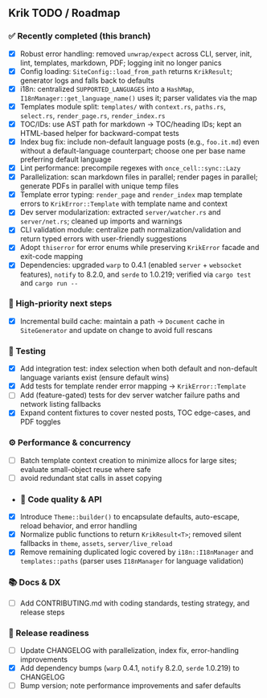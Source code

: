 ## Krik TODO / Roadmap

### ✅ Recently completed (this branch)

- [x] Robust error handling: removed `unwrap/expect` across CLI, server, init,
      lint, templates, markdown, PDF; logging init no longer panics
- [x] Config loading: `SiteConfig::load_from_path` returns `KrikResult`;
      generator logs and falls back to defaults
- [x] i18n: centralized `SUPPORTED_LANGUAGES` into a `HashMap`,
      `I18nManager::get_language_name()` uses it; parser validates via the map
- [x] Templates module split: `templates/` with `context.rs`, `paths.rs`,
      `select.rs`, `render_page.rs`, `render_index.rs`
- [x] TOC/IDs: use AST path for markdown → TOC/heading IDs; kept an HTML-based
      helper for backward-compat tests
- [x] Index bug fix: include non-default language posts (e.g., `foo.it.md`) even
      without a default-language counterpart; choose one per base name
      preferring default language
- [x] Lint performance: precompile regexes with `once_cell::sync::Lazy`
- [x] Parallelization: scan markdown files in parallel; render pages in
      parallel; generate PDFs in parallel with unique temp files
- [x] Template error typing: `render_page` and `render_index` map template
      errors to `KrikError::Template` with template name and context
- [x] Dev server modularization: extracted `server/watcher.rs` and
      `server/net.rs`; cleaned up imports and warnings
- [x] CLI validation module: centralize path normalization/validation and return
      typed errors with user-friendly suggestions
- [x] Adopt `thiserror` for error enums while preserving `KrikError` facade and
      exit-code mapping
- [x] Dependencies: upgraded `warp` to 0.4.1 (enabled `server` + `websocket`
      features), `notify` to 8.2.0, and `serde` to 1.0.219; verified via
      `cargo test` and `cargo run --`

### 🔺 High-priority next steps

- [x] Incremental build cache: maintain a path → `Document` cache in
      `SiteGenerator` and update on change to avoid full rescans

### 🧪 Testing

- [x] Add integration test: index selection when both default and non-default
      language variants exist (ensure default wins)
- [x] Add tests for template render error mapping → `KrikError::Template`
- [ ] Add (feature-gated) tests for dev server watcher failure paths and network
      listing fallbacks
- [x] Expand content fixtures to cover nested posts, TOC edge-cases, and PDF
      toggles

### ⚙️ Performance & concurrency

- [ ] Batch template context creation to minimize allocs for large sites;
      evaluate small-object reuse where safe
- [ ] avoid redundant stat calls in asset copying

- ### 🧼 Code quality & API
- [x] Introduce `Theme::builder()` to encapsulate defaults, auto-escape, reload
      behavior, and error handling
- [x] Normalize public functions to return `KrikResult<T>`; removed silent
      fallbacks in `theme`, `assets`, `server/live_reload`
- [x] Remove remaining duplicated logic covered by `i18n::I18nManager` and
      `templates::paths` (parser uses `I18nManager` for language validation)

### 📚 Docs & DX

- [ ] Add CONTRIBUTING.md with coding standards, testing strategy, and release
      steps

### 🚀 Release readiness

- [ ] Update CHANGELOG with parallelization, index fix, error-handling
      improvements
- [x] Add dependency bumps (`warp` 0.4.1, `notify` 8.2.0, `serde` 1.0.219) to
      CHANGELOG
- [ ] Bump version; note performance improvements and safer defaults
